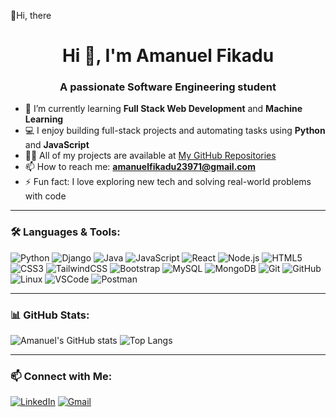 👋Hi, there

<h1 align="center">Hi 👋, I'm Amanuel Fikadu</h1>
<h3 align="center">A passionate Software Engineering student </h3>

- 🌱 I’m currently learning **Full Stack Web Development** and **Machine Learning**  
- 💻 I enjoy building full-stack projects and automating tasks using **Python** and **JavaScript**  
- 👨‍💻 All of my projects are available at [My GitHub Repositories](https://github.com/amanuel-fikadu?tab=repositories)  
- 📫 How to reach me: **amanuelfikadu23971@gmail.com**  
- ⚡ Fun fact: I love exploring new tech and solving real-world problems with code  

---

### 🛠️ Languages & Tools:
![Python](https://img.shields.io/badge/-Python-05122A?style=flat&logo=python)
![Django](https://img.shields.io/badge/-Django-092E20?style=flat&logo=django)
![Java](https://img.shields.io/badge/-Java-007396?style=flat&logo=java)
![JavaScript](https://img.shields.io/badge/-JavaScript-F7DF1E?style=flat&logo=javascript)
![React](https://img.shields.io/badge/-React-20232A?style=flat&logo=react)
![Node.js](https://img.shields.io/badge/-Node.js-43853D?style=flat&logo=node.js)
![HTML5](https://img.shields.io/badge/-HTML5-E34F26?style=flat&logo=html5)
![CSS3](https://img.shields.io/badge/-CSS3-1572B6?style=flat&logo=css3)
![TailwindCSS](https://img.shields.io/badge/-TailwindCSS-38B2AC?style=flat&logo=tailwind-css)
![Bootstrap](https://img.shields.io/badge/-Bootstrap-563D7C?style=flat&logo=bootstrap)
![MySQL](https://img.shields.io/badge/-MySQL-4479A1?style=flat&logo=mysql)
![MongoDB](https://img.shields.io/badge/-MongoDB-4EA94B?style=flat&logo=mongodb)
![Git](https://img.shields.io/badge/-Git-F05032?style=flat&logo=git)
![GitHub](https://img.shields.io/badge/-GitHub-181717?style=flat&logo=github)
![Linux](https://img.shields.io/badge/-Linux-FCC624?style=flat&logo=linux)
![VSCode](https://img.shields.io/badge/-VSCode-007ACC?style=flat&logo=visual-studio-code)
![Postman](https://img.shields.io/badge/-Postman-FF6C37?style=flat&logo=postman)

---

### 📊 GitHub Stats:
![Amanuel's GitHub stats](https://github-readme-stats.vercel.app/api?username=aman-149&show_icons=true&theme=radical&cache_seconds=60
)
![Top Langs](https://github-readme-stats.vercel.app/api/top-langs/?username=aman-149&layout=compact&theme=radical)

---

### 📫 Connect with Me:
[![LinkedIn](https://img.shields.io/badge/-LinkedIn-blue?style=flat&logo=linkedin)](https://www.linkedin.com/in/amanuel-f-924377298/)
[![Gmail](https://img.shields.io/badge/-Gmail-red?style=flat&logo=gmail)](mailto:amanuelfikadu23971@gmail.com)
